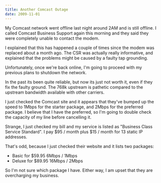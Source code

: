 ```yaml
---
title: Another Comcast Outage
date: 2009-11-01
---
```

My Comcast network went offline last night around 2AM and is still offline. I called Comcast Business Support again this morning and they said they were completely unable to contact the modem.

I explained that this has happened a couple of times since the modem was replaced about a month ago. The CSR was actually really informative, and explained that the problems might be caused by a faulty tap grounding.

Unfortunately, once we're back online, I'm going to proceed with my previous plans to shutdown the network.

In the past its been quite reliable, but now its just not worth it, even if they fix the faulty ground. The 768k upstream is pathetic compared to the upstream bandwidth available with other carriers.

I just checked the Comcast site and it appears that they've bumped up the speed to 1Mbps for the starter package, and 2Mbps for the preferred package. I believe that I have the preferred, so I'm going to double check the capacity of my line before cancelling it.

Strange, I just checked my bill and my service is listed as "Business Class Service Standard". I pay $95 / month plus $15 / month for 13 static IP addresses.

That's odd, because I just checked their website and it lists two packages:

* Basic for $59.95 6Mbps / 1Mbps
* Deluxe for $89.95 16Mbps / 2Mbps

So I'm not sure which package I have. Either way, I am upset that they are overcharging my business.

<!-- cr184967082 -->

